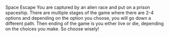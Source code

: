 Space Escape
You are captured by an alien race and put on a prison spaceship. 
There are multiple stages of the game where there are 2-4 options and 
depending on the option you choose, you will go down a different path. 
Then ending of the game is you either live or die, depending on the choices 
you make. So choose wisely!